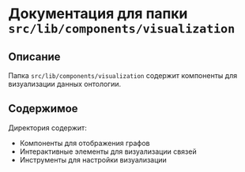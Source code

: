 # Документация для папки `src/lib/components/visualization`

## Описание
Папка `src/lib/components/visualization` содержит компоненты для визуализации данных онтологии.

## Содержимое
Директория содержит:

- Компоненты для отображения графов
- Интерактивные элементы для визуализации связей
- Инструменты для настройки визуализации